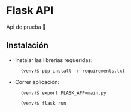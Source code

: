 # Flask API

Api de prueba :rocket:

## Instalación

- Instalar las librerías requeridas:

        (venv)$ pip install -r requirements.txt

- Correr aplicación:

        (venv)$ export FLASK_APP=main.py

        (venv)$ flask run
